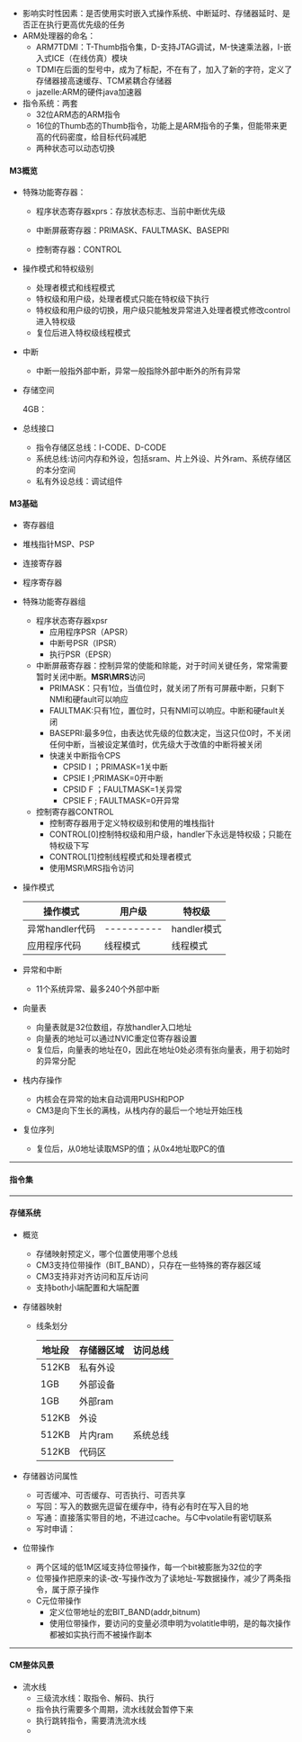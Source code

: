 - 影响实时性因素：是否使用实时嵌入式操作系统、中断延时、存储器延时、是否正在执行更高优先级的任务
- ARM处理器的命名：
  - ARM7TDMI：T-Thumb指令集，D-支持JTAG调试，M-快速乘法器，I-嵌入式ICE（在线仿真）模块
  - TDMI在后面的型号中，成为了标配，不在有了，加入了新的字符，定义了存储器接高速缓存、TCM紧耦合存储器
  - jazelle:ARM的硬件java加速器
- 指令系统：两套
  - 32位ARM态的ARM指令
  - 16位的Thumb态的Thumb指令，功能上是ARM指令的子集，但能带来更高的代码密度，给目标代码减肥
  - 两种状态可以动态切换

#### M3概览

- 特殊功能寄存器：

  -  程序状态寄存器xprs：存放状态标志、当前中断优先级

  - 中断屏蔽寄存器：PRIMASK、FAULTMASK、BASEPRI

  - 控制寄存器：CONTROL

      	

- 操作模式和特权级别

  -   处理者模式和线程模式
  - 特权级和用户级，处理者模式只能在特权级下执行
  - 特权级和用户级的切换，用户级只能触发异常进入处理者模式修改control进入特权级
  -  复位后进入特权级线程模式

- 中断

  - 中断一般指外部中断，异常一般指除外部中断外的所有异常

- 存储空间

  4GB：

- 总线接口

  - 指令存储区总线：I-CODE、D-CODE
  - 系统总线:访问内存和外设，包括sram、片上外设、片外ram、系统存储区的本分空间
  - 私有外设总线：调试组件



#### M3基础

- 寄存器组

- 堆栈指针MSP、PSP

- 连接寄存器

- 程序寄存器

- 特殊功能寄存器组

  - 程序状态寄存器xpsr
    - 应用程序PSR（APSR）
    - 中断号PSR（IPSR）
    - 执行PSR（EPSR）
  - 中断屏蔽寄存器：控制异常的使能和除能，对于时间关键任务，常常需要暂时关闭中断。**MSR\MRS**访问
    - PRIMASK：只有1位，当值位时，就关闭了所有可屏蔽中断，只剩下NMI和硬fault可以响应
    - FAULTMAK:只有1位，置位时，只有NMI可以响应。中断和硬fault关闭
    - BASEPRI:最多9位，由表达优先级的位数决定，当这只位0时，不关闭任何中断，当被设定某值时，优先级大于改值的中断将被关闭
    - 快速关中断指令CPS
      - CPSID   I  ；PRIMASK=1关中断
      - CPSIE   I   ;PRIMASK=0开中断
      - CPSID    F  ；FAULTMASK=1关异常
      - CPSIE     F ; FAULTMASK=0开异常
  - 控制寄存器CONTROL
    - 控制寄存器用于定义特权级别和使用的堆栈指针
    - CONTROL[0]控制特权级和用户级，handler下永远是特权级；只能在特权级下写
    - CONTROL[1]控制线程模式和处理者模式
    - 使用MSR\MRS指令访问

- 操作模式

  | 操作模式        | 用户级     | 特权级      |
  | --------------- | ---------- | ----------- |
  | 异常handler代码 | ---------- | handler模式 |
  | 应用程序代码    | 线程模式   | 线程模式    |

  

- 异常和中断

  - 11个系统异常、最多240个外部中断

- 向量表

  - 向量表就是32位数组，存放handler入口地址
  - 向量表的地址可以通过NVIC重定位寄存器设置
  - 复位后，向量表的地址在0，因此在地址0处必须有张向量表，用于初始时的异常分配

- 栈内存操作

  - 内核会在异常的始末自动调用PUSH和POP
  - CM3是向下生长的满栈，从栈内存的最后一个地址开始压栈

- 复位序列

  - 复位后，从0地址读取MSP的值；从0x4地址取PC的值





----

#### 指令集







---

#### 存储系统

- 概览

  - 存储映射预定义，哪个位置使用哪个总线
  - CM3支持位带操作（BIT_BAND），只存在一些特殊的寄存器区域
  - CM3支持非对齐访问和互斥访问
  - 支持both小端配置和大端配置

- 存储器映射

  - 线条划分

    | 地址段 | 存储器区域 |访问总线|
    | ------ | ---------- |------|
    | 512KB  | 私有外设   ||
    | 1GB    | 外部设备   ||
    | 1GB    | 外部ram    ||
    | 512KB  | 外设       ||
    | 512KB  | 片内ram    |系统总线|
    | 512KB  | 代码区     ||

- 存储器访问属性

  - 可否缓冲、可否缓存、可否执行、可否共享
  - 写回：写入的数据先逗留在缓存中，待有必有时在写入目的地
  - 写通：直接落实带目的地，不进过cache。与C中volatile有密切联系
  - 写时申请：

- 位带操作

  - 两个区域的低1M区域支持位带操作，每一个bit被膨胀为32位的字
  - 位带操作把原来的读-改-写操作改为了读地址-写数据操作，减少了两条指令，属于原子操作
  - C元位带操作
    - 定义位带地址的宏BIT_BAND(addr,bitnum)
    - 使用位带操作，要访问的变量必须申明为volatitle申明，是的每次操作都被如实执行而不被操作副本





---

#### CM整体风景

- 流水线
  - 三级流水线：取指令、解码、执行
  - 指令执行需要多个周期，流水线就会暂停下来
  - 执行跳转指令，需要清洗流水线
  - 